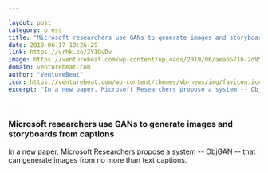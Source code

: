 ```yaml
---

layout: post
category: press
title: "Microsoft researchers use GANs to generate images and storyboards from captions"
date: 2019-06-17 19:26:29
link: https://vrhk.co/2Y1QvDv
image: https://venturebeat.com/wp-content/uploads/2019/06/aea6571b-2d95-471f-a921-7619c23c3d4a.png?w=1200&strip=all
domain: venturebeat.com
author: "VentureBeat"
icon: https://venturebeat.com/wp-content/themes/vb-news/img/favicon.ico
excerpt: "In a new paper, Microsoft Researchers propose a system -- ObjGAN -- that can generate images from no more than text captions."

---
```


### Microsoft researchers use GANs to generate images and storyboards from captions

In a new paper, Microsoft Researchers propose a system -- ObjGAN -- that can generate images from no more than text captions.